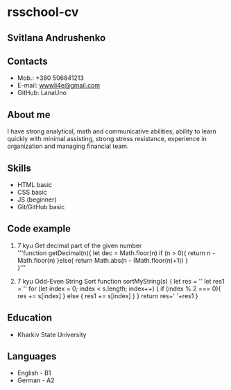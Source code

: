 # rsschool-cv

## Svitlana Andrushenko

## Contacts

- Mob.: +380 506841213
- E-mail: wwwli4e@gmail.com
- GitHub: LanaUno

## About me

I have strong analytical, math and communicative abilities, ability to learn quickly with minimal assisting, strong stress resistance, experience in organization and managing financial team.

## Skills

- HTML basic
- CSS basic
- JS (beginner)
- Git/GitHub basic

## Code example

1. 7 kyu Get decimal part of the given number  
   '''function getDecimal(n){
   let dec = Math.floor(n)
   if (n > 0){
   return n - Math.floor(n)
   }else{
   return Math.abs(n - (Math.floor(n)+1))
   }  
    }'''

2. 7 kyu Odd-Even String Sort
   function sortMyString(s) {
   let res = ''
   let res1 = ''
   for (let index = 0; index < s.length; index++) {
   if (index % 2 === 0){
   res += s[index]
   } else {
   res1 += s[index]
   }
   }
   return res+' '+res1
   }

## Education

- Kharkiv State University

## Languages

- English - B1
- German - A2
